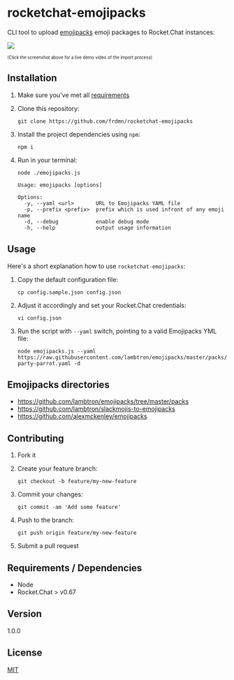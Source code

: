 # rocketchat-emojipacks

CLI tool to upload [emojipacks](https://github.com/lambtron/emojipacks) emoji packages to Rocket.Chat instances:

[![](https://i.imgur.com/kUmjWaF.png)](https://up.frd.mn/js2B7s.mp4)

<sub><sup>(Click the screenshot above for a live demo video of the import process)</sup></sub>

## Installation

1. Make sure you've met all [requirements](#requirements--dependencies)
2. Clone this repository:

    ```shell
    git clone https://github.com/frdmn/rocketchat-emojipacks
    ```

3. Install the project dependencies using `npm`:

    ```shell
    npm i
    ```

4. Run in your terminal:

    ```shell
    node ./emojipacks.js
    ```

    ```
    Usage: emojipacks [options]

    Options:
      -y, --yaml <url>       URL to Emojipacks YAML file
      -p, --prefix <prefix>  prefix which is used infront of any emoji name
      -d, --debug            enable debug mode
      -h, --help             output usage information
    ```

## Usage

Here's a short explanation how to use `rocketchat-emojipacks`:

1. Copy the default configuration file:

    ```shell
    cp config.sample.json config.json
    ```

2. Adjust it accordingly and set your Rocket.Chat credentials:

    ```shell
    vi config.json
    ```

3. Run the script with `--yaml` switch, pointing to a valid Emojipacks YML file:

    ```shell
    node emojipacks.js --yaml https://raw.githubusercontent.com/lambtron/emojipacks/master/packs/slackmojis-party-parrot.yaml -d
    ```

## Emojipacks directories

- <https://github.com/lambtron/emojipacks/tree/master/packs>
- <https://github.com/lambtron/slackmojis-to-emojipacks>
- <https://github.com/alexmckenley/emojipacks>

## Contributing

1. Fork it
2. Create your feature branch:

    ```shell
    git checkout -b feature/my-new-feature
    ```

3. Commit your changes:

    ```shell
    git commit -am 'Add some feature'
    ```

4. Push to the branch:

    ```shell
    git push origin feature/my-new-feature
    ```

5. Submit a pull request

## Requirements / Dependencies

* Node
* Rocket.Chat > v0.67

## Version

1.0.0

## License

[MIT](LICENSE)
